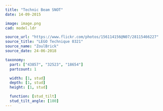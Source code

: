```yaml
---
title: "Technic Beam SNOT"
date: 14-09-2015

image: image.png
cad: model.ldr

source_url: "https://www.flickr.com/photos/156114156@N07/28115466227"
source_title: "LEGO Technique 0321"
source_name: "ZoulBrick"
source_date: 24-06-2018

taxonomy:
  part: ["43857", "32523", "18654"]
  partcount: 1

  width: [1, stud]
  depth: [1, stud]
  height: [1, stud]

  function: [stud_tilt]
  stud_tilt_angle: [180]
---
```

